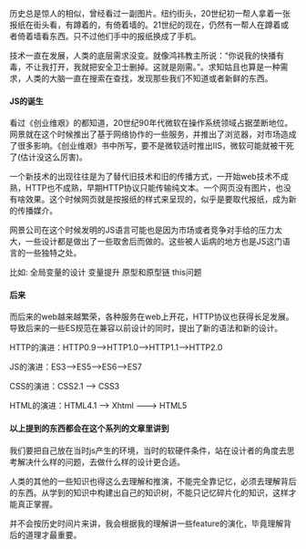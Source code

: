 历史总是惊人的相似，曾经看过一副图片。纽约街头，20世纪初一帮人拿着一张报纸在街头看，有蹲着的，有倚着墙的。21世纪的现在，仍然有一帮人在蹲着或者倚着墙看东西。只不过他们手中的报纸换成了手机。

技术一直在发展，人类的底层需求没变。就像鸿祎教主所说：“你说我的快播有毒，不让我打开，我就把安全卫士删掉。这就是刚需。”。求知姑且也算是一种需求，人类的大脑一直在搜索在查找，发现那些我们不知道或者新鲜的东西。

#### JS的诞生

看过《创业维艰》的都知道，20世纪90年代微软在操作系统领域占据垄断地位。网景就在这个时候推出了基于网络协作的一些服务，并推出了浏览器，对市场造成了很多影响。《创业维艰》书中所写，要不是微软适时推出IIS，微软可能就被干死了(估计没这么厉害)。

一个新技术的出现往往是为了替代旧技术和旧的传播方式，一开始web技术不成熟，HTTP也不成熟，早期HTTP协议只能传输纯文本。一个网页没有图片，也没有啥效果。这个时候网页就是按报纸的样式来呈现的，似乎是要取代报纸，成为新的传播媒介。

网景公司在这个时候发明的JS语言可能也是因为市场或者竞争对手给的压力太大，一些设计都是做出了一些取舍后而做的。这些被人诟病的地方也是JS这门语言的一些独特之处。

比如:
全局变量的设计
变量提升
原型和原型链
this问题

#### 后来

而后来的web越来越繁荣，各种服务在web上开花，HTTP协议也获得长足发展。导致后来的一些ES规范在兼容以前设计的同时，提出了新的语法和新的设计。

HTTP的演进：HTTP0.9-->HTTP1.0-->HTTP1.1-->HTTP2.0

JS的演进：ES3-->ES5-->ES6-->ES7

CSS的演进：CSS2.1 --> CSS3

HTML的演进：HTML4.1 --> Xhtml ---> HTML5

#### 以上提到的东西都会在这个系列的文章里讲到

我们要把自己放在当时js产生的环境，当时的软硬件条件，站在设计者的角度去思考解决什么样的问题，去做什么样的设计更合适。

人类的其他的一些知识也得这么去理解和推演，不能完全靠记忆，必须去理解背后的东西。从学到的知识中构建出自己的知识树，不能只记忆碎片化的知识，这样才能真正掌握。

并不会按历史时间片来讲，我会根据我的理解讲一些feature的演化，毕竟理解背后的道理才最重要。
